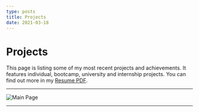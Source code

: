 ```yaml
---
type: posts
title: Projects
date: 2021-03-18
---
```


# Projects

This page is listing some of my most recent projects and achievements. It features individual, bootcamp, university and internship projects. You can find out more in my [Resume PDF](https://drive.google.com/file/d/14AqNL2MMT_UcSgGh71WNMrJTm2qjh2YL/view?usp=sharing).

---

![Main Page](/images/boys.jpeg)

---

